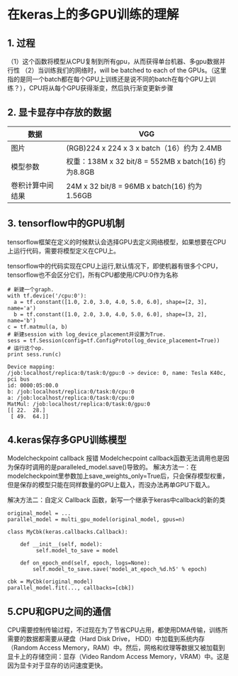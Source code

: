 # 在keras上的多GPU训练的理解
## 1. 过程
（1）这个函数将模型从CPU复制到所有gpu，从而获得单台机器、多gpu数据并行性
（2）当训练我们的网络时，will be batched to each of the GPUs。（这里指的是同一个batch都在每个GPU上训练还是说不同的batch在每个GPU上训练？），CPU将从每个GPU获得渐变，然后执行渐变更新步骤

## 2. 显卡显存中存放的数据
| 数据 | VGG |
|--------|--------|
|   图片  |(RGB)224 x 224 x 3 x batch（16）约为 2.4MB  |
|模型参数|权重：138M x 32 bit/8 = 552MB x batch(16) 约为8.8GB |
|卷积计算中间结果|24M x 32 bit/8 = 96MB x batch(16) 约为1.56GB |

## 3. tensorflow中的GPU机制
tensorflow框架在定义的时候默认会选择GPU去定义网络模型，如果想要在CPU上运行代码，需要将模型定义在CPU上。

tensorflow中的代码实现在CPU上运行,默认情况下，即使机器有很多个CPU，tensorflow也不会区分它们，所有CPU都使用/CPU:0作为名称
```
# 新建一个graph.
with tf.device('/cpu:0'):
  a = tf.constant([1.0, 2.0, 3.0, 4.0, 5.0, 6.0], shape=[2, 3], name='a')
  b = tf.constant([1.0, 2.0, 3.0, 4.0, 5.0, 6.0], shape=[3, 2], name='b')
c = tf.matmul(a, b)
# 新建session with log_device_placement并设置为True.
sess = tf.Session(config=tf.ConfigProto(log_device_placement=True))
# 运行这个op.
print sess.run(c)
```
```
Device mapping:
/job:localhost/replica:0/task:0/gpu:0 -> device: 0, name: Tesla K40c, pci bus
id: 0000:05:00.0
b: /job:localhost/replica:0/task:0/cpu:0
a: /job:localhost/replica:0/task:0/cpu:0
MatMul: /job:localhost/replica:0/task:0/gpu:0
[[ 22.  28.]
 [ 49.  64.]]
```

## 4.keras保存多GPU训练模型
Modelcheckpoint callback 报错
Modelchecpoint callback函数无法调用也是因为保存时调用的是paralleled_model.save()导致的。
解决方法一：在modelcheckpoint里参数加上save_weights_only=True后，只会保存模型权重，但是保存的模型只能在同样数量的GPU上载入，而没办法再单GPU下载入。

解决方法二：自定义 Callback 函数，新写一个继承于keras中callback的新的类
```
original_model = ...
parallel_model = multi_gpu_model(original_model, gpus=n)

class MyCbk(keras.callbacks.Callback):

    def __init__(self, model):
         self.model_to_save = model

    def on_epoch_end(self, epoch, logs=None):
        self.model_to_save.save('model_at_epoch_%d.h5' % epoch)

cbk = MyCbk(original_model)
parallel_model.fit(..., callbacks=[cbk])
```
## 5.CPU和GPU之间的通信
CPU需要控制传输过程，不过现在为了节省CPU占用，都使用DMA传输，训练所需要的数据都需要从硬盘（Hard Disk Drive， HDD）中加载到系统内存（Random Access Memory，RAM）中。然后，网格和纹理等数据又被加载到显卡上的存储空间：显存（Video Random Access Memory，VRAM）中。这是因为显卡对于显存的访问速度更快。


